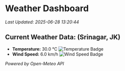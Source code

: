 
# Weather Dashboard

_Last Updated: 2025-06-28 13:20:44_

## Current Weather Data: (Srinagar, JK)
- **Temperature:** 30.0 °C ![Temperature Badge](https://img.shields.io/badge/Temperature-Medium%20Temp-green)
- **Wind Speed:** 6.0 km/h ![Wind Speed Badge](https://img.shields.io/badge/Wind%20Speed-Light%20Wind-blue)

*Powered by Open-Meteo API*
